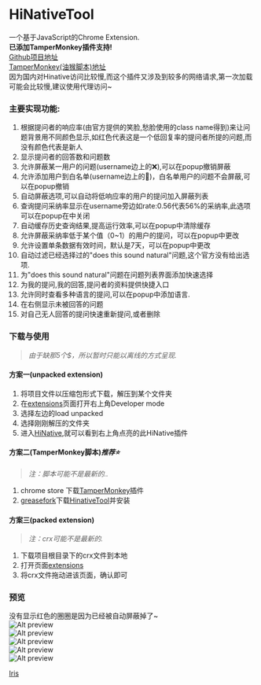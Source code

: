 # HiNativeTool
一个基于JavaScript的Chrome Extension.   
__已添加TamperMonkey插件支持!__  
[Github项目地址](https://github.com/2482103133/HiNative-Chrome-Extension)  
[TamperMonkey(油猴脚本)地址](https://greasyfork.org/en/scripts/400206-hinativetool)  
因为国内对Hinative访问比较慢,而这个插件又涉及到较多的网络请求,第一次加载可能会比较慢,建议使用代理访问~

### 主要实现功能:  
1. 根据提问者的响应率(由官方提供的笑脸,愁脸使用的class name得到)来让问题背景用不同颜色显示,如红色代表这是一个低回复率的提问者所提的问题,而没有颜色代表是新人  
1. 显示提问者的回答数和问题数  
2. 允许屏蔽某一用户的问题(username边上的❌),可以在popup撤销屏蔽  
3. 允许添加用户到白名单(username边上的💚)，白名单用户的问题不会屏蔽,可以在popup撤销
4. 自动屏蔽选项,可以自动将低响应率的用户的提问加入屏蔽列表  
5. 查询提问采纳率显示在username旁边如rate:0.56代表56%的采纳率,此选项可以在popup在中关闭  
6. 自动缓存历史查询结果,提高运行效率,可以在popup中清除缓存
7. 允许屏蔽采纳率低于某个值（0~1）的用户的提问，可以在popup中更改  
8. 允许设置单条数据有效时间，默认是7天，可以在popup中更改 
9. 自动过滤已经选择过的"does this sound natural"问题,这个官方没有给出选项.
10. 为"does this sound natural"问题在问题列表界面添加快速选择  
11. 为我的提问,我的回答,提问者的资料提供快捷入口
12. 允许同时查看多种语言的提问,可以在popup中添加语言.
13. 在右侧显示未被回答的问题
14. 对自己无人回答的提问快速重新提问,或者删除

### 下载与使用  
> *由于缺那5个$，所以暂时只能以离线的方式呈现.*
#### 方案一(unpacked extension)
1. 将项目文件以压缩包形式下载，解压到某个文件夹  
2. 在[extensions](chrome://extensions/)页面打开右上角Developer mode
3. 选择左边的load unpacked  
4. 选择刚刚解压的文件夹  
5. 进入[HiNative](https://hinative.com),就可以看到右上角点亮的此HiNative插件 

#### 方案二(TamperMonkey脚本)*推荐⭐*
> *注：脚本可能不是最新的..*
1. chrome store 下载[TamperMonkey](https://chrome.google.com/webstore/detail/tampermonkey/dhdgffkkebhmkfjojejmpbldmpobfkfo?hl=en)插件
2. [greasefork](https://greasyfork.org/)下载[HinativeTool](https://greasyfork.org/en/scripts/400206-hinativetool)并安装

#### 方案三(packed extension)
> *注：crx可能不是最新的.*
1. 下载项目根目录下的crx文件到本地
2. 打开页面[extensions](chrome://extensions/)
3. 将crx文件拖动进该页面，确认即可  
   
### 预览
[0]:https://github.com/2482103133/HiNativeTool/raw/HinativeTool
没有显示红色的圈圈是因为已经被自动屏蔽掉了~  
![Alt preview](https://github.com/2482103133/HiNativeTool/raw/HinativeTool/images/preview.png)  
![Alt preview](https://github.com/2482103133/HiNativeTool/raw/HinativeTool/images/preview5.png)  
![Alt preview](https://github.com/2482103133/HiNativeTool/raw/HinativeTool/images/preview2.png)  
![Alt preview](https://github.com/2482103133/HiNativeTool/raw/HinativeTool/images/preview3.png)  
![Alt preview](https://github.com/2482103133/HiNativeTool/raw/HinativeTool/images/preview4.png)  

[Iris](http://music.163.com/song?id=4881692&userid=480586877)


 
